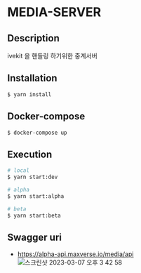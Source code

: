 # MEDIA-SERVER
## Description
ivekit 을 핸들링 하기위한 중계서버


## Installation

```bash
$ yarn install
```

## Docker-compose

```bash
$ docker-compose up
```

## Execution

```bash
# local
$ yarn start:dev

# alpha
$ yarn start:alpha

# beta
$ yarn start:beta
```

## Swagger uri

- https://alpha-api.maxverse.io/media/api
![스크린샷 2023-03-07 오후 3 42 58](https://user-images.githubusercontent.com/110815396/223345113-c0d8202a-5cb2-4ec4-a9ef-9e1acb12ba17.png)

